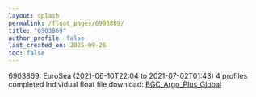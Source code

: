 ```yaml
---
layout: splash
permalink: /float_pages/6903869/
title: "6903869"
author_profile: false
last_created_on: 2025-09-26
toc: false
---
```

 
6903869: EuroSea (2021-06-10T22:04 to 2021-07-02T01:43)
4 profiles completed
Individual float file download: [BGC_Argo_Plus_Global](https://ftp.soest.hawaii.edu/bgc_argo_plus/Individual_Floats/outliers_removed/6903869_Sprof_processed.nc)

